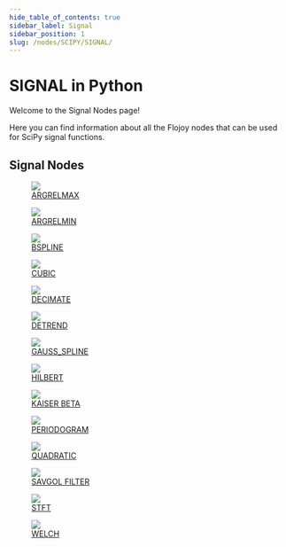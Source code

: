```yaml
---
hide_table_of_contents: true
sidebar_label: Signal
sidebar_position: 1
slug: /nodes/SCIPY/SIGNAL/
---
```


# SIGNAL in Python

Welcome to the Signal Nodes page!

Here you can find information about all the Flojoy nodes that can be used for SciPy signal functions.

## Signal Nodes

<div className="flex flex-wrap" style={{ marginLeft: "-55px" }}>

<div className="p-4">
<a href="/nodes/SCIPY/SIGNAL/ARGRELMAX/">
<figure style={{ width: "200px", height: "200px", objectFit: "scale-down", marginRight: "15px" }}>
<img src="https://raw.githubusercontent.com/flojoy-ai/docs/main/docs/nodes/SCIPY/SIGNAL/ARGRELMAX/examples/EX1/output.jpeg" style={{ width: "200px", height: "200px", objectFit: "scale-down", marginRight: "15px" }} />
<figcaption>ARGRELMAX</figcaption>
</figure>
</a></div>

<div className="p-4">
<a href="/nodes/SCIPY/SIGNAL/ARGRELMIN/">
<figure style={{ width: "200px", height: "200px", objectFit: "scale-down", marginRight: "15px" }}>
<img src="https://raw.githubusercontent.com/flojoy-ai/docs/main/docs/nodes/SCIPY/SIGNAL/ARGRELMIN/examples/EX1/output.jpeg" style={{ width: "200px", height: "200px", objectFit: "scale-down", marginRight: "15px" }} />
<figcaption>ARGRELMIN</figcaption>
</figure>
</a></div>

<div className="p-4">
<a href="/nodes/SCIPY/SIGNAL/BSPLINE/">
<figure style={{ width: "200px", height: "200px", objectFit: "scale-down", marginRight: "15px" }}>
<img src="https://raw.githubusercontent.com/flojoy-ai/docs/main/docs/nodes/SCIPY/SIGNAL/BSPLINE/examples/EX1/output.jpeg" style={{ width: "200px", height: "200px", objectFit: "scale-down", marginRight: "15px" }} />
<figcaption>BSPLINE</figcaption>
</figure>
</a></div>

<div className="p-4">
<a href="/nodes/SCIPY/SIGNAL/CUBIC/">
<figure style={{ width: "200px", height: "200px", objectFit: "scale-down", marginRight: "15px" }}>
<img src="https://raw.githubusercontent.com/flojoy-ai/docs/main/docs/nodes/SCIPY/SIGNAL/CUBIC/examples/EX1/output.jpeg" style={{ width: "200px", height: "200px", objectFit: "scale-down", marginRight: "15px" }} />
<figcaption>CUBIC</figcaption>
</figure>
</a></div>

<div className="p-4">
<a href="/nodes/SCIPY/SIGNAL/DECIMATE/">
<figure style={{ width: "200px", height: "200px", objectFit: "scale-down", marginRight: "15px" }}>
<img src="https://raw.githubusercontent.com/flojoy-ai/docs/main/docs/nodes/SCIPY/SIGNAL/DECIMATE/examples/EX1/output.jpeg" style={{ width: "200px", height: "200px", objectFit: "scale-down", marginRight: "15px" }} />
<figcaption>DECIMATE</figcaption>
</figure>
</a></div>

<div className="p-4">
<a href="/nodes/SCIPY/SIGNAL/DETREND/">
<figure style={{ width: "200px", height: "200px", objectFit: "scale-down", marginRight: "15px" }}>
<img src="https://raw.githubusercontent.com/flojoy-ai/docs/main/docs/nodes/SCIPY/SIGNAL/DETREND/examples/EX1/output.jpeg" style={{ width: "200px", height: "200px", objectFit: "scale-down", marginRight: "15px" }} />
<figcaption>DETREND</figcaption>
</figure>
</a></div>

<div className="p-4">
<a href="/nodes/SCIPY/SIGNAL/GAUSS_SPLINE/">
<figure style={{ width: "200px", height: "200px", objectFit: "scale-down", marginRight: "15px" }}>
<img src="https://raw.githubusercontent.com/flojoy-ai/docs/main/docs/nodes/SCIPY/SIGNAL/GAUSS_SPLINE/examples/EX1/output.jpeg" style={{ width: "200px", height: "200px", objectFit: "scale-down", marginRight: "15px" }} />
<figcaption>GAUSS_SPLINE</figcaption>
</figure>
</a></div>

<div className="p-4">
<a href="/nodes/SCIPY/SIGNAL/HILBERT/">
<figure style={{ width: "200px", height: "200px", objectFit: "scale-down", marginRight: "15px" }}>
<img src="https://raw.githubusercontent.com/flojoy-ai/docs/main/docs/nodes/SCIPY/SIGNAL/HILBERT/examples/EX1/output.jpeg" style={{ width: "200px", height: "200px", objectFit: "scale-down", marginRight: "15px" }} />
<figcaption>HILBERT</figcaption>
</figure>
</a></div>

<div className="p-4">
<a href="/nodes/SCIPY/SIGNAL/KAISER_BETA/">
<figure style={{ width: "200px", height: "200px", objectFit: "scale-down", marginRight: "15px" }}>
<img src="https://raw.githubusercontent.com/flojoy-ai/docs/main/docs/nodes/SCIPY/SIGNAL/KAISER_BETA/examples/EX1/output.jpeg" style={{ width: "200px", height: "200px", objectFit: "scale-down", marginRight: "15px" }} />
<figcaption>KAISER BETA</figcaption>
</figure>
</a></div>

<div className="p-4">
<a href="/nodes/SCIPY/SIGNAL/PERIODOGRAM/">
<figure style={{ width: "200px", height: "200px", objectFit: "scale-down", marginRight: "15px" }}>
<img src="https://raw.githubusercontent.com/flojoy-ai/docs/main/docs/nodes/SCIPY/SIGNAL/PERIODOGRAM/examples/EX1/output.jpeg" style={{ width: "200px", height: "200px", objectFit: "scale-down", marginRight: "15px" }} />
<figcaption>PERIODOGRAM</figcaption>
</figure>
</a></div>

<div className="p-4">
<a href="/nodes/SCIPY/SIGNAL/QUADRATIC/">
<figure style={{ width: "200px", height: "200px", objectFit: "scale-down", marginRight: "15px" }}>
<img src="https://raw.githubusercontent.com/flojoy-ai/docs/main/docs/nodes/SCIPY/SIGNAL/QUADRATIC/examples/EX1/output.jpeg" style={{ width: "200px", height: "200px", objectFit: "scale-down", marginRight: "15px" }} />
<figcaption>QUADRATIC</figcaption>
</figure>
</a></div>

<div className="p-4">
<a href="/nodes/SCIPY/SIGNAL/SAVGOL_FILTER/">
<figure style={{ width: "200px", height: "200px", objectFit: "scale-down", marginRight: "15px" }}>
<img src="https://raw.githubusercontent.com/flojoy-ai/docs/main/docs/nodes/SCIPY/SIGNAL/SAVGOL_FILTER/examples/EX1/output.jpeg" style={{ width: "200px", height: "200px", objectFit: "scale-down", marginRight: "15px" }} />
<figcaption>SAVGOL FILTER</figcaption>
</figure>
</a></div>

<div className="p-4">
<a href="/nodes/SCIPY/SIGNAL/STFT/">
<figure style={{ width: "200px", height: "200px", objectFit: "scale-down", marginRight: "15px" }}>
<img src="https://raw.githubusercontent.com/flojoy-ai/docs/main/docs/nodes/SCIPY/SIGNAL/STFT/examples/EX1/output.jpeg" style={{ width: "200px", height: "200px", objectFit: "scale-down", marginRight: "15px" }} />
<figcaption>STFT</figcaption>
</figure>
</a></div>

<div className="p-4">
<a href="/nodes/SCIPY/SIGNAL/WELCH/">
<figure style={{ width: "200px", height: "200px", objectFit: "scale-down", marginRight: "15px" }}>
<img src="https://raw.githubusercontent.com/flojoy-ai/docs/main/docs/nodes/SCIPY/SIGNAL/WELCH/examples/EX1/output.jpeg" style={{ width: "200px", height: "200px", objectFit: "scale-down", marginRight: "15px" }} />
<figcaption>WELCH</figcaption>
</figure>
</a></div>

</div>
